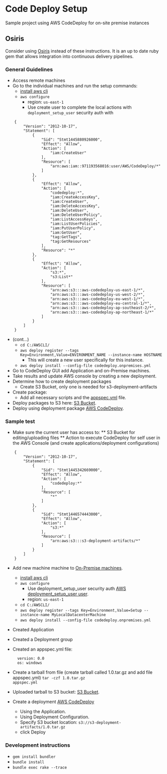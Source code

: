# Code Deploy Setup
Sample project using AWS CodeDeploy for on-site premise instances

## Osiris
Consider using [Osiris](https://github.com/wparad/Osiris) instead of these instructions.  It is an up to date ruby gem that allows integration into continuous delivery pipelines.

### General Guidelines

* Access remote machines
* Go to the individual machines and run the setup commands:
    * [install aws cli](http://docs.aws.amazon.com/cli/latest/userguide/installing.html)
    * `aws configure`
        * region: `us-east-1`
        * Use create user to complete the local actions with `deployment_setup_user` security auth with

```
    {
        "Version": "2012-10-17",
        "Statement": [
            {
                "Sid": "Stmt1445880926000",
                "Effect": "Allow",
                "Action": [
                    "iam:CreateUser"
                ],
                "Resource": [
                    "arn:aws:iam::971193568016:user/AWS/CodeDeploy/*"
                ]
            },
            {
                "Effect": "Allow",
                "Action": [
                    "codedeploy:*",
                    "iam:CreateAccessKey",
                    "iam:CreateUser",
                    "iam:DeleteAccessKey",
                    "iam:DeleteUser",
                    "iam:DeleteUserPolicy",
                    "iam:ListAccessKeys",
                    "iam:ListUserPolicies",
                    "iam:PutUserPolicy",
                    "iam:GetUser",
                    "tag:GetTags",
                    "tag:GetResources"
                ],
                "Resource": "*"
            },
            {
                "Effect": "Allow",
                "Action": [
                    "s3:*",
                    "s3:List*"
                ],
                "Resource": [
                    "arn:aws:s3:::aws-codedeploy-us-east-1/*",
                    "arn:aws:s3:::aws-codedeploy-us-west-2/*",
                    "arn:aws:s3:::aws-codedeploy-eu-west-1/*",
                    "arn:aws:s3:::aws-codedeploy-eu-central-1/*",
                    "arn:aws:s3:::aws-codedeploy-ap-southeast-2/*",
                    "arn:aws:s3:::aws-codedeploy-ap-northeast-1/*"
                ]
            }
        ]
    }
```

* (cont...)
    * `cd C:/AWSCLI/`
    * `aws deploy register --tags Key=Environment,Value=ENVIRONMENT_NAME --instance-name HOSTNAME`
        * This will create a new user specifically for this instance.
    * `aws deploy install --config-file codedeploy.onpremises.yml`
* Go to CodeDeploy GUI add Application and on-Premise machines.
* Take results and update AWS console by creating a new deployment.
* Determine how to create deployment packages
    * Create S3 Bucket, only one is needed for s3-deployment-artifacts
* Create package:
    * Add all necessary scripts and the [appspec.yml](http://docs.aws.amazon.com/codedeploy/latest/userguide/app-spec-ref.html) file.
* Deploy packages to S3 here: [S3 Bucket](https://console.aws.amazon.com/s3/home?region=us-east-1#&bucket=s3-deployment-artifacts/).
* Deploy using deployment package [AWS CodeDeploy](https://console.aws.amazon.com/codedeploy/home?region=us-east-1#/deployments).

### Sample test

* Make sure the current user has access to:
** S3 Bucket for editing/uploading files
** Action to execute CodeDeploy for self user in the AWS Console (and create applications/deployment configurations)

```
    {
        "Version": "2012-10-17",
        "Statement": [
            {
                "Sid": "Stmt1445342669000",
                "Effect": "Allow",
                "Action": [
                    "codedeploy:*"
                ],
                "Resource": [
                    "*"
                ]
            },
            {
                "Sid": "Stmt1446574443000",
                "Effect": "Allow",
                "Action": [
                    "s3:*"
                ],
                "Resource": [
                    "arn:aws:s3:::s3-deployment-artifacts/*"
                ]
            }
        ]
    }
```

* Add new machine machine to [On-Premise machines](https://console.aws.amazon.com/codedeploy/home?region=us-east-1#/onPremisesInstances).
    * [install aws cli](http://docs.aws.amazon.com/cli/latest/userguide/installing.html)
    * `aws configure`
        * Use deployment_setup_user security auth [AWS deployment_setup_user user](https://console.aws.amazon.com/iam/home?region=us-east-1#users/deployment_setup_user).
        * region: `us-east-1`
    * `cd C:/AWSCLI/`
    * `aws deploy register --tags Key=Environment,Value=Setup --instance-name MyLocalDatacenterMachine`
    * `aws deploy install --config-file codedeploy.onpremises.yml`
* Created Application
* Created a Deployment group
* Created an appspec.yml file:

        version: 0.0
        os: windows

* Create a tarball from file (create tarball called 1.0.tar.gz and add file appspec.yml) <code>tar -czf 1.0.tar.gz appspec.yml</code>
* Uploaded tarball to S3 bucket: [S3 Bucket](https://console.aws.amazon.com/s3/home?region=us-east-1#&bucket=s3-deployment-artifacts).
* Create a deployment [AWS CodeDeploy](https://console.aws.amazon.com/codedeploy/home?region=us-east-1#/deployments)
    * Using the Application.
    * Using Deployment Configuration.
    * Specify S3 bucket location: `s3://s3-deployment-artifacts/1.0.tar.gz`
    * click Deploy

### Development instructions

* `gem install bundler`
* `bundle install`
* `bundle exec rake --trace`
